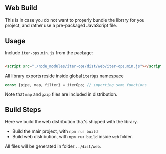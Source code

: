 Web Build
---------

This is in case you do not want to properly bundle the library for you project, and rather use a pre-packaged JavaScript
file.

## Usage

Include `iter-ops.min.js` from the package:

```html

<script src="./node_modules/iter-ops/dist/web/iter-ops.min.js"></script>
```

All library exports reside inside global `iterOps` namespace:

```js
const {pipe, map, filter} = iterOps; // importing some functions
```

Note that `map` and `gzip` files are included in distribution.

## Build Steps

Here we build the web distribution that's shipped with the library.

* Build the main project, with `npm run build`
* Build web distribution, with `npm run build` inside `web` folder.

All files will be generated in folder `../dist/web`.

